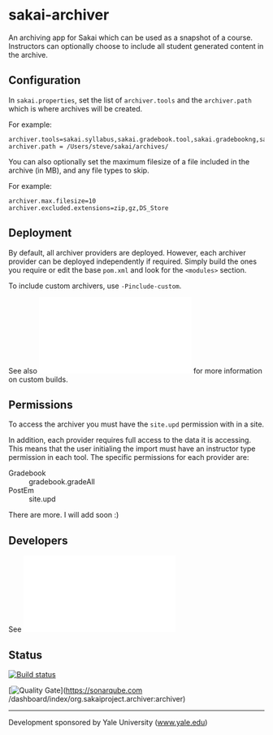 # sakai-archiver
An archiving app for Sakai which can be used as a snapshot of a course. 
Instructors can optionally choose to include all student generated content in the archive. 

## Configuration

In `sakai.properties`, set the list of `archiver.tools` and the `archiver.path` which is where archives will be created. 

For example:
```
archiver.tools=sakai.syllabus,sakai.gradebook.tool,sakai.gradebookng,sakai.resources,sakai.assignment.grades,sakai.forums,sakai.dropbox,sakai.announcements,sakai.iframe.site,sakai.postem,sakai.iframe.annotatedurl,sakai.chat,sakai.samigo.tool,sakai.simple.rss,sakai.site.roster2
archiver.path = /Users/steve/sakai/archives/
```

You can also optionally set the maximum filesize of a file included in the archive (in MB), and any file types to skip.

For example:
```
archiver.max.filesize=10
archiver.excluded.extensions=zip,gz,DS_Store
```

## Deployment
By default, all archiver providers are deployed. However, each archiver provider can be deployed independently if required. Simply build the ones you require or edit the base `pom.xml` and look for the `<modules>` section.

To include custom archivers, use `-Pinclude-custom`.

See also ![DEVELOPERS.md](DEVELOPERS.md) for more information on custom builds.

## Permissions

To access the archiver you must have the `site.upd` permission with in a site.

In addition, each provider requires full access to the data it is accessing. This means that the user initialing the import must have an instructor type permission in each tool. The specific permissions for each provider are:
<dl>
  <dt>Gradebook</dt>
  <dd>gradebook.gradeAll</dd>
  <dt>PostEm</dt>
  <dd>site.upd</dd>
</dl>

There are more. I will add soon :)

## Developers
See ![DEVELOPERS.md](DEVELOPERS.md)

## Status
[![Build status](https://travis-ci.org/steveswinsburg/sakai-archiver.svg?branch=master)](https://travis-ci.org/steveswinsburg/sakai-archiver) 

[![Quality Gate](https://sonarqube.com/api/badges/gate?key=org.sakaiproject.archiver:archiver)](https://sonarqube.com    /dashboard/index/org.sakaiproject.archiver:archiver)

---
Development sponsored by Yale University (www.yale.edu)
